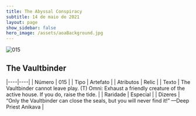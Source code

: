 ```yaml
---
title: The Abyssal Conspiracy
subtitle: 14 de maio de 2021
layout: page
show_sidebar: false
hero_image: /assets/aoaBackground.jpg
---
```


![015](https://cards-keyforge.s3.eu-north-1.amazonaws.com/media/en/tac/015.png)

## The Vaultbinder

|----|----|
| Número | 015 |
| Tipo | Artefato |
| Atributos | Relic |
| Texto | The Vaultbinder cannot leave play. (T) Omni: Exhaust a friendly creature of the active house. If you do, raise the tide. |
| Raridade | Especial |
| Dizeres | “Only the Vaultbinder can close the seals, but you will never find it!” —Deep Priest Anikava |
